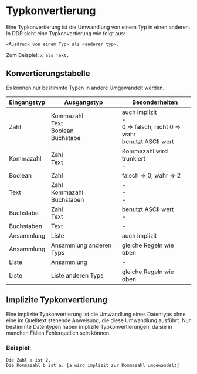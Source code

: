 # Typkonvertierung
Eine Typkonvertierung ist die Umwandlung von einem Typ in einen anderen. In DDP sieht eine Typkonvertierung wie folgt aus:

```ddp
<Ausdruck von einem Typ> als <anderer typ>.
```

Zum Beispiel: `x als Text.`

## Konvertierungstabelle
Es können nur bestimmte Typen in andere Umgewandelt werden.

| Eingangstyp | Ausgangstyp | Besonderheiten |
|-------------|-------------|----------------|
| Zahl | Kommazahl <br> Text <br> Boolean <br> Buchstabe | auch implizit <br>-<br> 0 => falsch; nicht 0 => wahr <br> benutzt ASCII wert |
| Kommazahl | Zahl <br> Text | Kommazahl wird trunkiert <br> - |
| Boolean | Zahl | falsch => 0; wahr => 2 |
| Text | Zahl <br> Kommazahl <br> Buchstaben | -<br>-<br>-<br> |
| Buchstabe | Zahl <br> Text | benutzt ASCII wert <br> - |
| Buchstaben | Text | - |
| Ansammlung | Liste | auch implizit |
| Ansammlung | Ansammlung anderen Typs | gleiche Regeln wie oben |
| Liste | Ansammlung | - |
| Liste | Liste anderen Typs | gleiche Regeln wie oben |

## Implizite Typkonvertierung
Eine implizite Typkonvertierung ist die Umwandlung eines Datentyps ohne eine im Quelltext stehende Anweisung, die diese Umwandlung ausführt. Nur bestimmte Datentypen haben implizite Typkonvertierungen, da sie in manchen Fällen Fehlerquellen sein können.

### Beispiel:
```ddp
Die Zahl a ist 2.
Die Kommazahl b ist a. [a wird implizit zur Kommazahl umgewandelt]
``` 